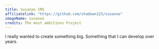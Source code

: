 ```yaml
---
title: Susanoo CMS
affiliatelink: "https://github.com/shadown125/susanoo"
imageName: susanoo
credits: The most ambitions Project
--- 
```


I really wanted to create something big. Something that I can develop over years.